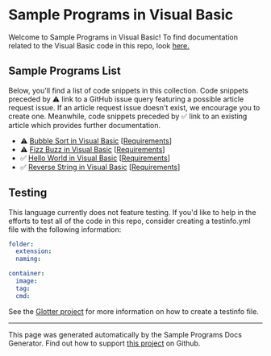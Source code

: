 # Sample Programs in Visual Basic

Welcome to Sample Programs in Visual Basic! To find documentation related to the Visual Basic code in this repo, look [here.](https://sample-programs.therenegadecoder.com/languages/visual-basic)

## Sample Programs List

Below, you'll find a list of code snippets in this collection. Code snippets preceded by :warning: link to a GitHub issue query featuring a possible article request issue. If an article request issue doesn't exist, we encourage you to create one. Meanwhile, code snippets preceded by :white_check_mark: link to an existing article which provides further documentation.

- :warning: [Bubble Sort in Visual Basic](https://github.com//TheRenegadeCoder/sample-programs-website/issues?utf8=%E2%9C%93&q=is%3Aissue+is%3Aopen+bubble+sort+visual-basic) [[Requirements](https://sample-programs.therenegadecoder.com/projects/bubble-sort)]
- :warning: [Fizz Buzz in Visual Basic](https://github.com//TheRenegadeCoder/sample-programs-website/issues?utf8=%E2%9C%93&q=is%3Aissue+is%3Aopen+fizz+buzz+visual-basic) [[Requirements](https://sample-programs.therenegadecoder.com/projects/fizz-buzz)]
- :white_check_mark: [Hello World in Visual Basic](https://sample-programs.therenegadecoder.com/projects/hello-world/visual-basic) [[Requirements](https://sample-programs.therenegadecoder.com/projects/hello-world)]
- :white_check_mark: [Reverse String in Visual Basic](https://sample-programs.therenegadecoder.com/projects/reverse-string/visual-basic) [[Requirements](https://sample-programs.therenegadecoder.com/projects/reverse-string)]

## Testing

This language currently does not feature testing. If you'd like to help in the efforts to test all of the code in this repo, consider creating a testinfo.yml file with the following information:

```yml
folder:
  extension:
  naming:

container:
  image:
  tag:
  cmd:
```

See the [Glotter project](https://github.com/auroq/glotter) for more information on how to create a testinfo file.

---

This page was generated automatically by the Sample Programs Docs Generator. Find out how to support [this project](https://github.com/TheRenegadeCoder/sample-programs-docs-generator) on Github.